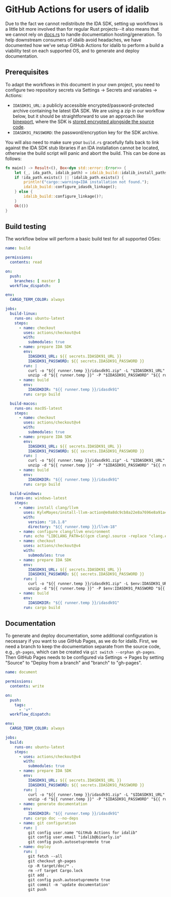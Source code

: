 # GitHub Actions for users of idalib

Due to the fact we cannot redistribute the IDA SDK, setting up workflows is a
little bit more involved than for regular Rust projects--it also means that we
cannot rely on [docs.rs](https://docs.rs) to handle documentation
hosting/generation. To help downstream consumers of idalib avoid headaches, we
have documented how we've setup GitHub Actions for idalib to perform a build a
viability test on each supported OS, and to generate and deploy documentation.

## Prerequisites

To adapt the workflows in this document in your own project, you need to
configure two repository secrets via Settings -> Secrets and variables ->
Actions:

- `IDASDK91_URL`: a publicly accessible encrypted/password-protected archive
  containing he latest IDA SDK. We are using a zip in our workflow below, but
  it should be straightforward to use an approach like
  [binexport](https://github.com/google/binexport/blob/23619ba62d88b3b93615d28fe3033489d12b38ac/.github/workflows/cmake.yml#L25),
  where the SDK is [stored encrypted alongside the source
  code](https://github.com/google/binexport/tree/main/ida/idasdk).
- `IDASDK91_PASSWORD`: the password/encryption key for the SDK archive.

You will also need to make sure your `build.rs` gracefully falls back to link
against the IDA SDK stub libraries if an IDA installation cannot be located,
otherwise the build script will panic and abort the build. This can be done as
follows:

```rust
fn main() -> Result<(), Box<dyn std::error::Error>> {
    let (_, ida_path, idalib_path) = idalib_build::idalib_install_paths_with(false);
    if !ida_path.exists() || !idalib_path.exists() {
        println!("cargo::warning=IDA installation not found.");
        idalib_build::configure_idasdk_linkage();
    } else {
        idalib_build::configure_linkage()?;
    }
    Ok(())
}
```

## Build testing

The workflow below will perform a basic build test for all supported OSes:

```yml
name: build

permissions:
  contents: read

on:
  push:
    branches: [ master ]
  workflow_dispatch:

env:
  CARGO_TERM_COLOR: always

jobs:
  build-linux:
    runs-on: ubuntu-latest
    steps:
      - name: checkout
        uses: actions/checkout@v4
        with:
          submodules: true
      - name: prepare IDA SDK
        env:
          IDASDK91_URL: ${{ secrets.IDASDK91_URL }}
          IDASDK91_PASSWORD: ${{ secrets.IDASDK91_PASSWORD }}
        run: |
          curl -o "${{ runner.temp }}/idasdk91.zip" -L "$IDASDK91_URL"
          unzip -d "${{ runner.temp }}" -P "$IDASDK91_PASSWORD" "${{ runner.temp }}/idasdk91.zip"
      - name: build
        env:
          IDASDKDIR: "${{ runner.temp }}/idasdk91"
        run: cargo build

  build-macos:
    runs-on: macOS-latest
    steps:
      - name: checkout
        uses: actions/checkout@v4
        with:
          submodules: true
      - name: prepare IDA SDK
        env:
          IDASDK91_URL: ${{ secrets.IDASDK91_URL }}
          IDASDK91_PASSWORD: ${{ secrets.IDASDK91_PASSWORD }}
        run: |
          curl -o "${{ runner.temp }}/idasdk91.zip" -L "$IDASDK91_URL"
          unzip -d "${{ runner.temp }}" -P "$IDASDK91_PASSWORD" "${{ runner.temp }}/idasdk91.zip"
      - name: build
        env:
          IDASDKDIR: "${{ runner.temp }}/idasdk91"
        run: cargo build

  build-windows:
    runs-on: windows-latest
    steps:
      - name: install clang/llvm
        uses: KyleMayes/install-llvm-action@e0a8dc9cb8a22e8a7696e8a91a4e9581bec13181
        with:
          version: "18.1.8"
          directory: "${{ runner.temp }}/llvm-18"
      - name: configure clang/llvm environment
        run: echo "LIBCLANG_PATH=$((gcm clang).source -replace "clang.exe")" >> $env:GITHUB_ENV
      - name: checkout
        uses: actions/checkout@v4
        with:
          submodules: true
      - name: prepare IDA SDK
        env:
          IDASDK91_URL: ${{ secrets.IDASDK91_URL }}
          IDASDK91_PASSWORD: ${{ secrets.IDASDK91_PASSWORD }}
        run: |
          curl -o "${{ runner.temp }}/idasdk91.zip" -L $env:IDASDK91_URL
          unzip -d "${{ runner.temp }}" -P $env:IDASDK91_PASSWORD "${{ runner.temp }}/idasdk91.zip"
      - name: build
        env:
          IDASDKDIR: "${{ runner.temp }}/idasdk91"
        run: cargo build

```

## Documentation

To generate and deploy documentation, some additional configuration is
necessary if you want to use GitHub Pages, as we do for idalib. First, we need
a branch to keep the documentation separate from the source code, e.g.,
`gh-pages`, which can be created via `git switch --orphan gh-pages`. Then
GitHub Pages needs to be configured via Settings -> Pages by setting "Source"
to "Deploy from a branch" and "branch" to "gh-pages".

```yml
name: document

permissions:
  contents: write

on:
  push:
    tags:
      - 'v*'
  workflow_dispatch:

env:
  CARGO_TERM_COLOR: always

jobs:
  build:
    runs-on: ubuntu-latest
    steps:
      - uses: actions/checkout@v4
        with:
          submodules: true
      - name: prepare IDA SDK
        env:
          IDASDK91_URL: ${{ secrets.IDASDK91_URL }}
          IDASDK91_PASSWORD: ${{ secrets.IDASDK91_PASSWORD }}
        run: |
          curl -o "${{ runner.temp }}/idasdk91.zip" -L "$IDASDK91_URL"
          unzip -d "${{ runner.temp }}" -P "$IDASDK91_PASSWORD" "${{ runner.temp }}/idasdk91.zip"
      - name: generate documentation
        env:
          IDASDKDIR: "${{ runner.temp }}/idasdk91"
        run: cargo doc --no-deps
      - name: git configuration
        run: |
          git config user.name "GitHub Actions for idalib"
          git config user.email "idalib@binarly.io"
          git config push.autosetupremote true
      - name: deploy
        run: |
          git fetch --all
          git checkout gh-pages
          cp -R target/doc/* .
          rm -rf target Cargo.lock
          git add .
          git config push.autosetupremote true
          git commit -m 'update documentation'
          git push
```

